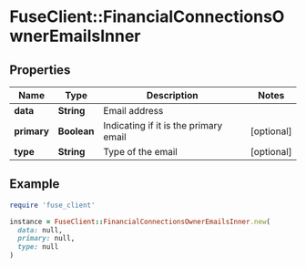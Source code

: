 # FuseClient::FinancialConnectionsOwnerEmailsInner

## Properties

| Name | Type | Description | Notes |
| ---- | ---- | ----------- | ----- |
| **data** | **String** | Email address |  |
| **primary** | **Boolean** | Indicating if it is the primary email | [optional] |
| **type** | **String** | Type of the email | [optional] |

## Example

```ruby
require 'fuse_client'

instance = FuseClient::FinancialConnectionsOwnerEmailsInner.new(
  data: null,
  primary: null,
  type: null
)
```

